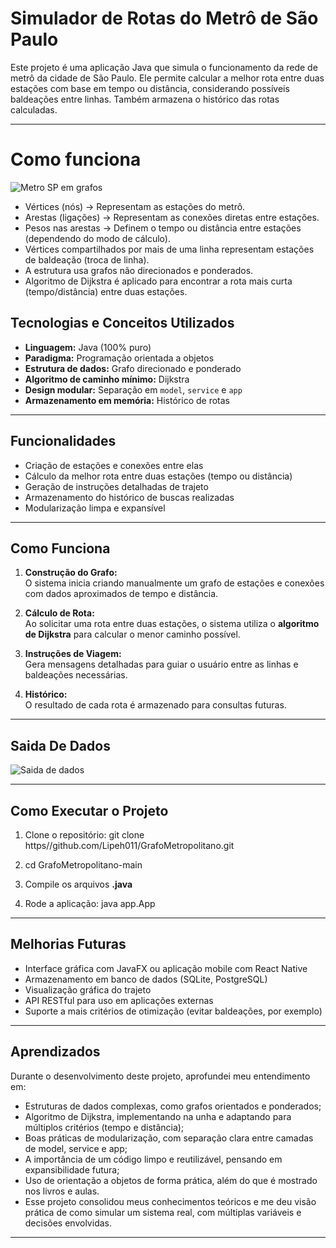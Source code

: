 #  Simulador de Rotas do Metrô de São Paulo

Este projeto é uma aplicação Java que simula o funcionamento da rede de metrô da cidade de São Paulo. Ele permite calcular a melhor rota entre duas estações com base em tempo ou distância, considerando possíveis baldeações entre linhas. Também armazena o histórico das rotas calculadas.

---

# Como funciona
![Metro SP em grafos](https://cdn.discordapp.com/attachments/1250289117909090375/1383090327484891216/image.png?ex=684d86be&is=684c353e&hm=ceea53114c3638c05f66a4e9c3e4b27eadf2966581a7cf0b7c932ed73d56aec6&)

- Vértices (nós) → Representam as estações do metrô.
- Arestas (ligações) → Representam as conexões diretas entre estações.
- Pesos nas arestas → Definem o tempo ou distância entre estações (dependendo do modo de cálculo).
- Vértices compartilhados por mais de uma linha representam estações de baldeação (troca de linha).
- A estrutura usa grafos não direcionados e ponderados.
- Algoritmo de Dijkstra é aplicado para encontrar a rota mais curta (tempo/distância) entre duas estações.


## Tecnologias e Conceitos Utilizados

- **Linguagem:** Java (100% puro)
- **Paradigma:** Programação orientada a objetos
- **Estrutura de dados:** Grafo direcionado e ponderado
- **Algoritmo de caminho mínimo:** Dijkstra
- **Design modular:** Separação em `model`, `service` e `app`
- **Armazenamento em memória:** Histórico de rotas

---

## Funcionalidades

- Criação de estações e conexões entre elas
- Cálculo da melhor rota entre duas estações (tempo ou distância)
- Geração de instruções detalhadas de trajeto
- Armazenamento do histórico de buscas realizadas
- Modularização limpa e expansível

---

## Como Funciona

1. **Construção do Grafo:**  
   O sistema inicia criando manualmente um grafo de estações e conexões com dados aproximados de tempo e distância.

2. **Cálculo de Rota:**  
   Ao solicitar uma rota entre duas estações, o sistema utiliza o **algoritmo de Dijkstra** para calcular o menor caminho possível.

3. **Instruções de Viagem:**  
   Gera mensagens detalhadas para guiar o usuário entre as linhas e baldeações necessárias.

4. **Histórico:**  
   O resultado de cada rota é armazenado para consultas futuras.

---

## Saida De Dados

![Saida de dados](https://cdn.discordapp.com/attachments/1250289117909090375/1383099560703954974/Sem_titulo.png?ex=6856c9d8&is=68557858&hm=848484cdbfce5ec79a3488478d3045c9a48f0e438988610701a5ecf4f87f0474&)

---

## Como Executar o Projeto

1. Clone o repositório:
   git clone https//github.com/Lipeh011/GrafoMetropolitano.git
   
2. cd GrafoMetropolitano-main
   
4. Compile os arquivos **.java**
   
5. Rode a aplicação:
   java app.App

---


## Melhorias Futuras

- Interface gráfica com JavaFX ou aplicação mobile com React Native
- Armazenamento em banco de dados (SQLite, PostgreSQL)
- Visualização gráfica do trajeto
- API RESTful para uso em aplicações externas
- Suporte a mais critérios de otimização (evitar baldeações, por exemplo)

---

## Aprendizados
Durante o desenvolvimento deste projeto, aprofundei meu entendimento em:

- Estruturas de dados complexas, como grafos orientados e ponderados;
- Algoritmo de Dijkstra, implementando na unha e adaptando para múltiplos critérios (tempo e distância);
- Boas práticas de modularização, com separação clara entre camadas de model, service e app;
- A importância de um código limpo e reutilizável, pensando em expansibilidade futura;
- Uso de orientação a objetos de forma prática, além do que é mostrado nos livros e aulas.
- Esse projeto consolidou meus conhecimentos teóricos e me deu visão prática de como simular um sistema real, com múltiplas variáveis e decisões envolvidas.

---

